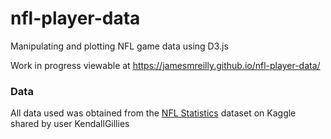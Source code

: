 # nfl-player-data
Manipulating and plotting NFL game data using D3.js


Work in progress viewable at https://jamesmreilly.github.io/nfl-player-data/

### Data

All data used was obtained from the [NFL Statistics](https://www.kaggle.com/kendallgillies/nflstatistics/version/1) dataset on Kaggle shared by user KendallGillies

